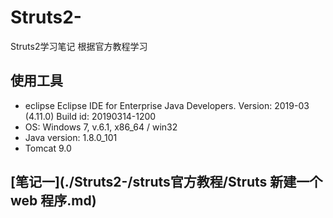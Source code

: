 # Struts2-
Struts2学习笔记
根据官方教程学习
## 使用工具
* eclipse Eclipse IDE for Enterprise Java Developers.
	Version: 2019-03 (4.11.0)
	Build id: 20190314-1200
* OS: Windows 7, v.6.1, x86_64 / win32
* Java version: 1.8.0_101
* Tomcat 9.0
## [笔记一](./Struts2-/struts官方教程/Struts 新建一个web 程序.md)
